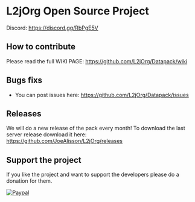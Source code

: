 # L2jOrg Open Source Project

Discord: https://discord.gg/RbPgE5V

## How to contribute
Please read the full WIKI PAGE: 
https://github.com/L2jOrg/Datapack/wiki


## Bugs fixs
* You can post issues here: https://github.com/L2jOrg/Datapack/issues

## Releases

We will do a new release of the pack every month! To download the last server release download it here: https://github.com/JoeAlisson/L2jOrg/releases

## Support the project

If you like the project and want to support the developers please do a donation for them.

[![Paypal](https://www.paypalobjects.com/en_US/FR/i/btn/btn_donateCC_LG.gif)](https://www.paypal.com/cgi-bin/webscr?cmd=_s-xclick&hosted_button_id=UZU8XMZXR64RA&source=url)
